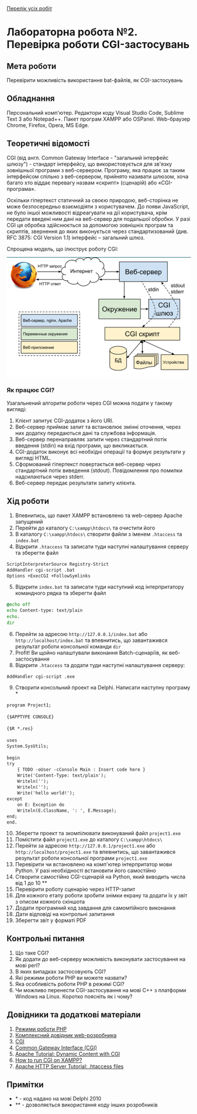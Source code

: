 ﻿[Перелік усіх робіт](README.md)

# Лабораторна робота №2. Перевірка роботи CGI-застосувань

## Мета роботи

Перевірити можливість використання bat-файлів, як CGI-застосувань

## Обладнання

Персональний комп'ютер. Редактори коду Visual Studio Code, Sublime Text 3 або Notepad++. Пакет програм XAMPP або OSPanel. Web-браузер Chrome, Firefox, Opera, MS Edge.

## Теоретичні відомості

CGI (від англ. Common Gateway Interface - "загальний інтерфейс шлюзу") - стандарт інтерфейсу, що використовується для зв'язку зовнішньої програми з веб-сервером. Програму, яка працює за таким інтерфейсом спільно з веб-сервером, прийнято називати шлюзом, хоча багато хто віддає перевагу назвам «скрипт» (сценарій) або «CGI-програма».

Оскільки гіпертекст статичний за своєю природою, веб-сторінка не може безпосередньо взаємодіяти з користувачем. До появи JavaScript, не було іншої можливості відреагувати на дії користувача, крім передати введені ним дані на веб-сервер для подальшої обробки. У разі CGI ця обробка здійснюється за допомогою зовнішніх програм та скриптів, звернення до яких виконується через стандартизований (див. RFC 3875: CGI Version 1.1) інтерфейс – загальний шлюз.

Спрощена модель, що ілюструє роботу CGI:

![Модель CGI](img/02-010.png)

### Як працює CGI?
Узагальнений алгоритм роботи через CGI можна подати у такому вигляді:

1. Клієнт запитує CGI-додаток з його URI.
2. Веб-сервер приймає запит та встановлює змінні оточення, через них додатку передаються дані та службова інформація.
3. Веб-сервер перенаправляє запити через стандартний потік введення (stdin) на вхід програми, що викликається.
4. CGI-додаток виконує всі необхідні операції та формує результати у вигляді HTML.
5. Сформований гіпертекст повертається веб-сервер через стандартний потік виведення (stdout). Повідомлення про помилки надсилаються через stderr.
6. Веб-сервер передає результати запиту клієнта.

## Хід роботи

1. Впевнитись, що пакет XAMPP встановлено та web-сервер Apache запущений
2. Перейти до каталогу `C:\xampp\htdocs\` та очистити його
3. В каталогу `C:\xampp\htdocs\` створити файли з іменем `.htaccess` та `index.bat`
4. Відкрити `.htaccess` та записати туди наступні налаштування серверу та зберегти файл

```htaccess
ScriptInterpreterSource Registry-Strict 
AddHandler cgi-script .bat 
Options +ExecCGI +FollowSymlinks 
```
5. Відкрити `index.bat` та записати туди наступний код інтерпритатору командного рядка та зберегти файл

```bat
@echo off
echo Content-type: text/plain
echo.
dir
```

6. Перейти за адресою `http://127.0.0.1/index.bat` або `http://localhost/index.bat` та впевнитись, що завантажився результат роботи консольної команди `dir`
7. Profit! Ви щойно налаштували виконання Batch-сценаріїв, як веб-застосування
8. Відкрити `.htaccess` та додати туди наступні налаштування серверу:

```htaccess
AddHandler cgi-script .exe
```

9. Створити консольний проект на Delphi. Написати наступну програму \*

```delphi
program Project1; 

{$APPTYPE CONSOLE} 

{$R *.res} 

uses 
System.SysUtils; 

begin 
try 
    { TODO -oUser -cConsole Main : Insert code here } 
    Write('Content-Type: text/plain'); 
    Writeln(''); 
    Writeln(''); 
    Write('hello world!'); 
except 
    on E: Exception do 
    Writeln(E.ClassName, ': ', E.Message); 
end; 
end. 
```

10. Зберегти проект та зкомпілювати виконуваний файл `project1.exe`
11. Помістити файл `project1.exe` до каталогу `C:\xampp\htdocs\`
12. Перейти за адресою `http://127.0.0.1/project1.exe` або `http://localhost/project1.exe` та впевнитись, що завантажився результат роботи консольної програми `project1.exe`
13. Перевірити чи встановлено на комп'ютер інтерпритатор мови Python. У разі необхідності встановити його самостійно
14. Створити самостійно CGI-сценарій на Python, який виводить числа від 1 до 10 \*\*
15. Перевірити роботу сценарію через HTTP-запит
16. Для кожного етапу роботи зробити знімки екрану та додати їх у звіт з описом кожного скіншота
17. Додати програмний код завдання для самомтійного виконання
18. Дати відповіді на контрольні запитання
19. Зберегти звіт у форматі PDF

## Контрольні питання

1.  Що таке CGI?
2.  Як додати до веб-серверу можливість виконувати застосування на мові perl?
3.  В яких випадках застосовують CGI?
4.  Які режими роботи PHP ви можете назвати?
5.  Яка особливість роботи PHP в режимі CGI?
6.  Чи можливо перенести CGI-застосування на мові С++ з платформи Windows на Linux. Коротко поясніть як і чому?



## Довідники та додаткові матеріали

1.  [Режими роботи PHP](https://hostiq.ua/wiki/ukr/php-modes/)
2.  [Комплексний довідник web-розробника](https://www.w3schools.com/)
3.  [CGI](https://lectureswww.readthedocs.io/5.web.server/cgi.html)
4.  [Common Gateway Interface (CGI)](https://www.geeksforgeeks.org/common-gateway-interface-cgi/)
5.  [Apache Tutorial: Dynamic Content with CGI](https://httpd.apache.org/docs/2.4/howto/cgi.html)
6.  [How to run CGI on XAMPP?](https://community.apachefriends.org/f/viewtopic.php?p=123854)
7.  [Apache HTTP Server Tutorial: .htaccess files](https://httpd.apache.org/docs/trunk/howto/htaccess.html)


## Примітки
* \* - код надано на мові Delphi 2010
* \*\* - дозволяється використання коду інших розробників
